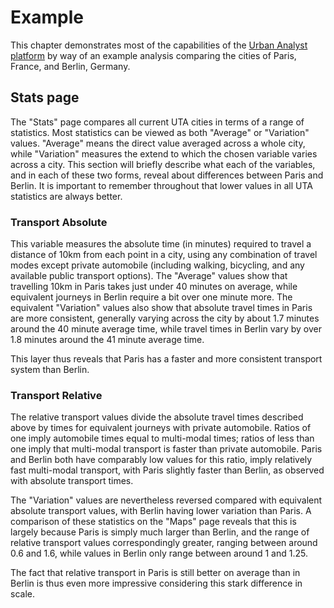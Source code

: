 # Example

This chapter demonstrates most of the capabilities of the [Urban Analyst
platform](https://urbananalyst.city) by way of an example analysis comparing
the cities of Paris, France, and Berlin, Germany.

## Stats page

The "Stats" page compares all current UTA cities in terms of a range of
statistics. Most statistics can be viewed as both "Average" or "Variation"
values. "Average" means the direct value averaged across a whole city, while
"Variation" measures the extend to which the chosen variable varies across a
city. This section will briefly describe what each of the variables, and in
each of these two forms, reveal about differences between Paris and Berlin.
It is important to remember throughout that lower values in all UTA statistics
are always better.

### Transport Absolute

This variable measures the absolute time (in minutes) required to travel a
distance of 10km from each point in a city, using any combination of travel
modes except private automobile (including walking, bicycling, and any
available public transport options). The "Average" values show that travelling
10km in Paris takes just under 40 minutes on average, while equivalent journeys
in Berlin require a bit over one minute more. The equivalent "Variation" values
also show that absolute travel times in Paris are more consistent, generally
varying across the city by about 1.7 minutes around the 40 minute average time,
while travel times in Berlin vary by over 1.8 minutes around the 41 minute
average time.

This layer thus reveals that Paris has a faster and more consistent transport
system than Berlin.

### Transport Relative

The relative transport values divide the absolute travel times described above
by times for equivalent journeys with private automobile. Ratios of one imply
automobile times equal to multi-modal times; ratios of less than one imply that
multi-modal transport is faster than private automobile. Paris and Berlin both
have comparably low values for this ratio, imply relatively fast multi-modal
transport, with Paris slightly faster than Berlin, as observed with absolute
transport times.

The "Variation" values are nevertheless reversed compared with
equivalent absolute transport values, with Berlin having lower variation than
Paris. A comparison of these statistics on the "Maps" page reveals that this is
largely because Paris is simply much larger than Berlin, and the range of
relative transport values correspondingly greater, ranging between around 0.6
and 1.6, while values in Berlin only range between around 1 and 1.25.

The fact that relative transport in Paris is still better on average than in
Berlin is thus even more impressive considering this stark difference in scale.
